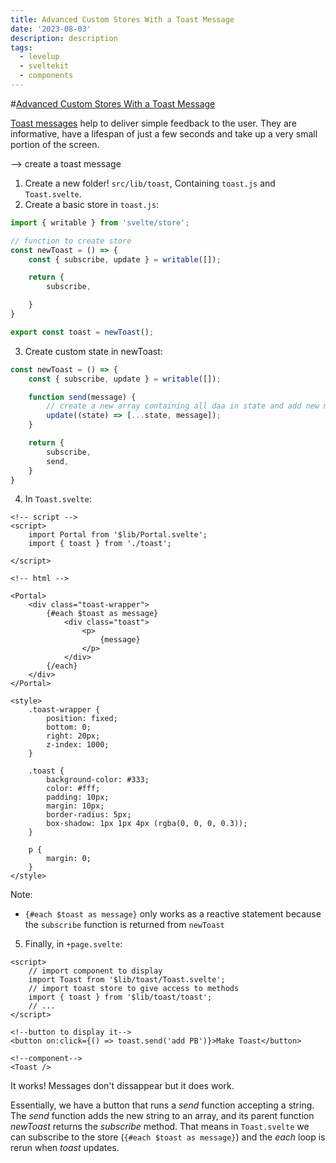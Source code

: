 ```yaml
---
title: Advanced Custom Stores With a Toast Message
date: '2023-08-03'
description: description
tags:
  - levelup
  - sveltekit
  - components
---
```

#[Advanced Custom Stores With a Toast Message](https://levelup.video/tutorials/building-svelte-components/advanced-custom-stores-with-a-toast-message)

[Toast messages](https://www.magicbell.com/blog/what-is-a-toast-message-and-how-do-you-use-it) help to deliver simple feedback to the user. They are informative, have a lifespan of just a few seconds and take up a very small portion of the screen.

--> create a toast message

1. Create a new folder! ```src/lib/toast```, Containing ```toast.js``` and ```Toast.svelte```.
2. Create a basic store in ```toast.js```:

```javascript
import { writable } from 'svelte/store';

// function to create store
const newToast = () => {
    const { subscribe, update } = writable([]);

    return {
        subscribe,

    }
}

export const toast = newToast();
```

3. Create custom state in newToast:

```javascript
const newToast = () => {
    const { subscribe, update } = writable([]);

    function send(message) {
        // create a new array containing all daa in state and add new message
        update((state) => [...state, message]);
    }

    return {
        subscribe,
        send,
    }
}
```

4. In ```Toast.svelte```:

```
<!-- script -->
<script>
    import Portal from '$lib/Portal.svelte';
    import { toast } from './toast';

</script>

<!-- html -->

<Portal>
	<div class="toast-wrapper">
		{#each $toast as message}
			<div class="toast">
				<p>
					{message}
				</p>
			</div>
		{/each}
	</div>
</Portal>

<style>
	.toast-wrapper {
		position: fixed;
		bottom: 0;
		right: 20px;
		z-index: 1000;
	}

	.toast {
		background-color: #333;
		color: #fff;
		padding: 10px;
		margin: 10px;
		border-radius: 5px;
		box-shadow: 1px 1px 4px (rgba(0, 0, 0, 0.3));
	}

	p {
		margin: 0;
	}
</style>
```

Note:
- ```{#each $toast as message}``` only works as a reactive statement because the ```subscribe``` function is returned from ```newToast```


5. Finally, in ```+page.svelte```:

```
<script>
	// import component to display
	import Toast from '$lib/toast/Toast.svelte';
	// import toast store to give access to methods
	import { toast } from '$lib/toast/toast';
	// ...
</script>

<!--button to display it-->
<button on:click={() => toast.send('add PB')}>Make Toast</button>

<!--component-->
<Toast />
```

It works! Messages don't dissappear but it does work.

Essentially, we have a button that runs a *send* function accepting a string. The *send* function adds the new string to an array, and its parent function *newToast* returns the *subscribe* method. That means in ```Toast.svelte``` we can subscribe to the store (```{#each $toast as message}```) and the *each* loop is rerun when *toast* updates.
